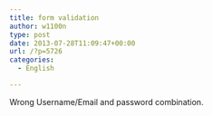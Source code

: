 ```yaml
---
title: form validation
author: w1100n
type: post
date: 2013-07-28T11:09:47+00:00
url: /?p=5726
categories:
  - English

---
```

Wrong Username/Email and password combination.